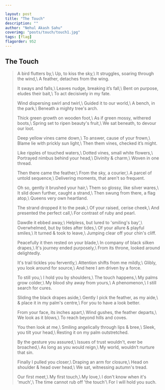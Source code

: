 ```yaml
---

layout: post
title: "The Touch"
description: ""
author: "Nehul Akash Sahu"
coverimg: "posts/touch/touch1.jpg"
tags: [flag]
flagorder: 952	
---
```


## The Touch
>
> A bird flutters by,\\
> Up, to kiss the sky,\\
> It struggles, soaring through the wind,\\
> A feather, detaches from the wing.
> 
> It sways and falls,\\
> Leaves nudge, breaking it’s fall,\\
> Bent on purpose, eludes their bait,\\
> To act decisively in my fate.
> 
> Wind dispersing swirl and twirl,\\
> Guided it to our world,\\
> A bench, in the park,\\
> Beneath a mighty tree's arch.
> 
> Thick green growth on wooden foot,\\
> As if green mossy, withered boots,\\
> Spring set to ripen beauty's fruit,\\
> We sat beneath, to devour our loot.
> 
> Deep yellow vines came down,\\
> To answer, cause of your frown,\\
> Blame lie with prickly sun light,\\
> Then them vines, checked it’s might.
> 
> Like ripples of touched waters,\\
> Dotted vines, small white flowers,\\
> Portrayed nimbus behind your head,\\
> Divinity & charm,\\
> Woven in one thread.
> 
> Then there came the feather,\\
> From the sky, a courier,\\
> A parcel of untold sequence,\\
> Delivering moments, that aren't so frequent.
> 
> Oh so, gently it brushed your hair,\\
> Them so glossy, like silver wares,\\
> It slid down further, caught a strand,\\
> Then swung from there, a flag atop,\\
> Queens very own heartland.
>
> The strand dropped it to the peak,\\
> Of your raised, cerise cheek,\\
> And presented the perfect call,\\
> For contrast of ruby and pearl.
>
> Dawdle it ebbed away,\\
> Helpless, but lured to 'smiling's bay',\\
> Overwhelmed, but by tides after tides,\\
> Of your allure & playful smiles,\\
> It turned & took to leave,\\
> Jumping clear off your chin's cliff.
>
> Peacefully it then rested on your blade,\\
> In company of black silken drapes,\\
> It's journey ended purposely,\\
> From its throne, looked around delightedly.
>
> It's trail tickles you fervently,\\
> Attention shifts from me mildly,\\
> Glibly, you look around for source,\\
> And here I am driven by a force.
>
> To still you,\\
> I hold you by shoulders,\\
> The touch happens,\\
> My palms grow colder,\\
> My blood shy away from yours,\\
> A phenomenon,\\
> I still search for cures.
>
> Sliding the black drapes aside,\\
> Gently I pick the feather, as my aide,\\
> & place it in my palm's centre,\\
> For you to have a look better.
>
> From your face, its inches apart,\\
> Wind gushes, the feather departs,\\
> We look as it blows,\\
> To reach beyond hills and coves.
>
> You then look at me,\\
> Smiling angelically through lips & bree,\\
> Sleek, you tilt your head,\\
> Resting it on my palm outstretched.
>
> By the gesture you assured,\\
> Issues of trust wouldn't, ever be broached,\\
> As long as you would reign,\\
> My world, wouldn’t nurture that sin.
>
> Finally I pulled you closer,\\
> Draping an arm for closure,\\
> Head on shoulder & head over head,\\
> We sat, witnessing autumn's tread.
>
> Our first meet,\\
> My first touch,\\
> My love,\\
> I don't know when it's 'much',\\
> The time cannot rub off 'the touch'\\
> For I will hold you such.
